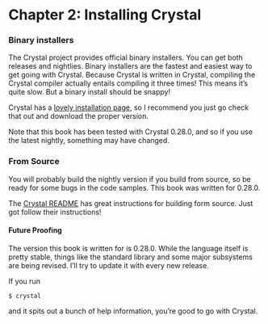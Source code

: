 # Chapter 2: Installing Crystal

### Binary installers <a id="binary-installers"></a>

The Crystal project provides official binary installers. You can get both releases and nightlies. Binary installers are the fastest and easiest way to get going with Crystal. Because Crystal is written in Crystal, compiling the Crystal compiler actually entails compiling it three times! This means it’s quite slow. But a binary install should be snappy!

Crystal has a [lovely installation page](https://crystal-lang.org/install), so I recommend you just go check that out and download the proper version.

Note that this book has been tested with Crystal 0.28.0, and so if you use the latest nightly, something may have changed.

### From Source <a id="from-source"></a>

You will probably build the nightly version if you build from source, so be ready for some bugs in the code samples. This book was written for 0.28.0.

The [Crystal README](http://crystal-lang.org/docs/installation/from_source_repository.html) has great instructions for building form source. Just got follow their instructions!

#### Future Proofing <a id="future-proofing"></a>

The version this book is written for is 0.28.0. While the language itself is pretty stable, things like the standard library and some major subsystems are being revised. I’ll try to update it with every new release.

If you run

```text
$ crystal
```

and it spits out a bunch of help information, you’re good to go with Crystal.

